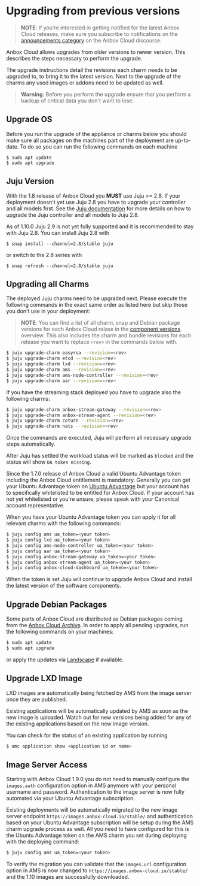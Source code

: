 # Upgrading from previous versions

> **NOTE**: If you're interested in getting notified for the latest Anbox Cloud releases, make sure you subscribe to notifications on the [announcements  category](https://discourse.ubuntu.com/c/anbox-cloud/announcements/55) on the Anbox Cloud discourse.

Anbox Cloud allows upgrades from older versions to newer version. This describes the steps necessary to perform the upgrade.

The upgrade instructions detail the revisions each charm needs to be upgraded to, to bring it to the latest version. Next to the upgrade of the charms any used images or addons need to be updated as well.

> **Warning**: Before you perform the upgrade ensure that you perform a backup of critical data you don't want to lose.

## Upgrade OS

Before you run the upgrade of the appliance or charms below you should make sure all packages on the machines part of the deployment are up-to-date. To do so you can run the following commands on each machine

    $ sudo apt update
    $ sudo apt upgrade

<a name="juju-version"></a>
## Juju Version

With the 1.8 release of Anbox Cloud you **MUST** use Juju >= 2.8. If your deployment doesn't yet use Juju 2.8 you have to upgrade your controller and all models first. See the [Juju documentation](https://juju.is/docs/upgrading-models) for more details on how to upgrade the Juju controller and all models to Juju 2.8.

As of 1.10.0 Juju 2.9 is not yet fully supported and it is recommended to stay with Juju 2.8. You can install Juju 2.8 with

    $ snap install --channel=2.8/stable juju

or switch to the 2.8 series with

    $ snap refresh --channel=2.8/stable juju

## Upgrading all Charms

The deployed Juju charms need to be upgraded next. Please execute the following commands in the exact same order as listed here but skip those you don't use in your deployment:

> **NOTE**: You can find a list of all charm, snap and Debian package versions for each Anbox Cloud relase in the [component versions](https://discourse.ubuntu.com/t/component-versions/21413) overview. This also includes the charm and bundle revisions for each release you want to replace `<rev>` in the commands below with.

```bash
$ juju upgrade-charm easyrsa --revision=<rev>
$ juju upgrade-charm etcd --revision<rev>
$ juju upgrade-charm lxd --revision=<rev>
$ juju upgrade-charm ams --revision=<rev>
$ juju upgrade-charm ams-node-controller --revision=<rev>
$ juju upgrade-charm aar --revision=<rev>
```

If you have the streaming stack deployed you have to upgrade also the following charms:

```bash
$ juju upgrade-charm anbox-stream-gateway --revision=<rev>
$ juju upgrade-charm anbox-stream-agent --revision=<rev>
$ juju upgrade-charm coturn --revision=<rev>
$ juju upgrade-charm nats --revision=<rev>
```

Once the commands are executed, Juju will perform all necessary upgrade steps automatically.

After Juju has settled the workload status will be marked as `blocked` and the status will show `UA token missing`.

Since the 1.7.0 release of Anbox Cloud a valid Ubuntu Advantage token including the Anbox Cloud entitlement is mandatory. Generally you can get your Ubuntu Advantage token on [Ubuntu Advantage]( *https://ubuntu.com/advantage* ) but your account has to specifically whitelisted to be entitled for Anbox Cloud. If your account has not yet whitelisted or you're unsure, please speak with your Canonical account representative.

When you have your Ubuntu Advantage token you can apply it for all relevant charms with the following commands:

```bash
$ juju config ams ua_token=<your token>
$ juju config lxd ua_token=<your token>
$ juju config ams-node-controller ua_token=<your token>
$ juju config aar ua_token=<your token>
$ juju config anbox-stream-gateway ua_token=<your token>
$ juju config anbox-stream-agent ua_token=<your token>
$ juju config anbox-cloud-dashboard ua_token=<your token>
```

When the token is set Juju will continue to upgrade Anbox Cloud and install the latest version of the software components.

## Upgrade Debian Packages

Some parts of Anbox Cloud are distributed as Debian packages coming from the [Anbox Cloud Archive](https://archive.anbox-cloud.io). In order to apply all pending upgrades, run the following commands on your machines:

```bash
$ sudo apt update
$ sudo apt upgrade
```

or apply the updates via [Landscape](https://landscape.canonical.com/) if available.

## Upgrade LXD Image

LXD images are automatically being fetched by AMS from the image server once they are published.

Existing applications will be automatically updated by AMS as soon as the new image is uploaded. Watch out for new versions being added for any of the existing applications based on the new image version.

You can check for the status of an existing application by running

```bash
$ amc application show <application id or name>
```

## Image Server Access

Starting with Anbox Cloud 1.9.0 you do not need to manually configure the `images.auth` configuration option in AMS anymore with your personal username and password. Authentication to the image server is now fully automated via your Ubuntu Advantage subscription.

Existing deployments will be automatically migrated to the new image server endpoint `https://images.anbox-cloud.io/stable/` and authentication based on your Ubuntu Advantage subscription will be setup during the AMS charm upgrade process as well. All you need to have configured for this is the Ubuntu Advantage token on the AMS charm you set during deploying with the deploying command:

```bash
$ juju config ams ua_token=<your token>
```

To verify the migration you can validate that the `images.url` configuration option in AMS is now changed to `https://images.anbox-cloud.io/stable/` and the 1.10 images are successfully downloaded.
